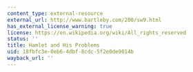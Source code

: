 ```yaml
---
content_type: external-resource
external_url: http://www.bartleby.com/200/sw9.html
has_external_license_warning: true
license: https://en.wikipedia.org/wiki/All_rights_reserved
status: ''
title: Hamlet and His Problems
uid: 18fbfc3e-0eb6-4dbf-8cdc-5f2e0de9014b
wayback_url: ''
---
```

